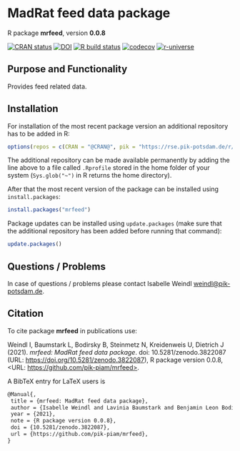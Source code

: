 # MadRat feed data package

R package **mrfeed**, version **0.0.8**

[![CRAN status](https://www.r-pkg.org/badges/version/mrfeed)](https://cran.r-project.org/package=mrfeed) [![DOI](https://zenodo.org/badge/DOI/10.5281/zenodo.3822087.svg)](https://doi.org/10.5281/zenodo.3822087) [![R build status](https://github.com/pik-piam/mrfeed/workflows/check/badge.svg)](https://github.com/pik-piam/mrfeed/actions) [![codecov](https://codecov.io/gh/pik-piam/mrfeed/branch/master/graph/badge.svg)](https://codecov.io/gh/pik-piam/mrfeed) [![r-universe](https://pik-piam.r-universe.dev/badges/mrfeed)](https://pik-piam.r-universe.dev/ui#builds)

## Purpose and Functionality

Provides feed related data.


## Installation

For installation of the most recent package version an additional repository has to be added in R:

```r
options(repos = c(CRAN = "@CRAN@", pik = "https://rse.pik-potsdam.de/r/packages"))
```
The additional repository can be made available permanently by adding the line above to a file called `.Rprofile` stored in the home folder of your system (`Sys.glob("~")` in R returns the home directory).

After that the most recent version of the package can be installed using `install.packages`:

```r 
install.packages("mrfeed")
```

Package updates can be installed using `update.packages` (make sure that the additional repository has been added before running that command):

```r 
update.packages()
```

## Questions / Problems

In case of questions / problems please contact Isabelle Weindl <weindl@pik-potsdam.de>.

## Citation

To cite package **mrfeed** in publications use:

Weindl I, Baumstark L, Bodirsky B, Steinmetz N, Kreidenweis U, Dietrich J (2021). _mrfeed: MadRat feed data package_. doi: 10.5281/zenodo.3822087 (URL: https://doi.org/10.5281/zenodo.3822087), R package version 0.0.8, <URL: https://github.com/pik-piam/mrfeed>.

A BibTeX entry for LaTeX users is

 ```latex
@Manual{,
  title = {mrfeed: MadRat feed data package},
  author = {Isabelle Weindl and Lavinia Baumstark and Benjamin Leon Bodirsky and Nele Steinmetz and Ulrich Kreidenweis and Jan Philipp Dietrich},
  year = {2021},
  note = {R package version 0.0.8},
  doi = {10.5281/zenodo.3822087},
  url = {https://github.com/pik-piam/mrfeed},
}
```
